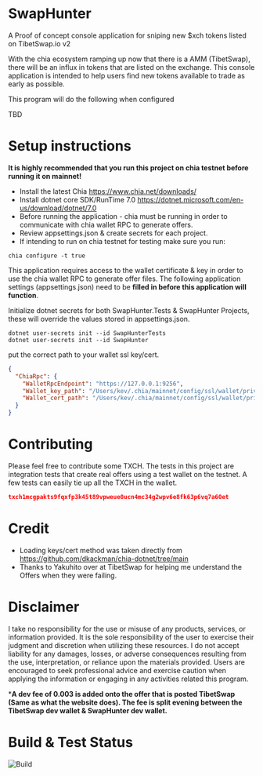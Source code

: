 # SwapHunter
A Proof of concept console application for sniping new $xch tokens listed on TibetSwap.io v2

With the chia ecosystem ramping up now that there is a AMM (TibetSwap), there will be an influx in tokens that are listed on the exchange. This console application is intended to help users find new tokens available to trade as early as possible. 

This program will do the following when configured

TBD

# Setup instructions
**It is highly recommended that you run this project on chia testnet before running it on mainnet!**

- Install the latest Chia  https://www.chia.net/downloads/
- Install dotnet core SDK/RunTime 7.0 https://dotnet.microsoft.com/en-us/download/dotnet/7.0
- Before running the application - chia must be running in order to communicate with chia wallet RPC to generate offers.
- Review appsettings.json & create secrets for each project.
- If intending to run on chia testnet for testing make sure you run: 

```
chia configure -t true
```

This application requires access to the wallet certificate & key in order to use the chia wallet RPC to generate offer files. The following application settings (appsettings.json) need to be **filled in before this application will function**.

Initialize dotnet secrets for both SwapHunter.Tests & SwapHunter Projects, these will override the values stored in appsettings.json.

```
dotnet user-secrets init --id SwapHunterTests
dotnet user-secrets init --id SwapHunter
```

put the correct path to your wallet ssl key/cert.

```json
{
  "ChiaRpc": {
    "WalletRpcEndpoint": "https://127.0.0.1:9256",
    "Wallet_key_path": "/Users/kev/.chia/mainnet/config/ssl/wallet/private_wallet.key",
    "Wallet_cert_path": "/Users/kev/.chia/mainnet/config/ssl/wallet/private_wallet.crt"
  }
}
 ```

# Contributing
Please feel free to contribute some TXCH. The tests in this project are integration tests that create real offers using a test wallet on the testnet. A few tests can easily tie up all the TXCH in the wallet.

```json
txch1mcgpakts9fqxfp3k45t89vpweue0ucn4mc34g2wpv6e8fk63p6vq7a60et
```

# Credit
- Loading keys/cert method was taken directly from https://github.com/dkackman/chia-dotnet/tree/main
- Thanks to Yakuhito over at TibetSwap for helping me understand the Offers when they were failing.

# Disclaimer

I take no responsibility for the use or misuse of any products, services, or information provided. It is the sole responsibility of the user to exercise their judgment and discretion when utilizing these resources. I do not accept liability for any damages, losses, or adverse consequences resulting from the use, interpretation, or reliance upon the materials provided. Users are encouraged to seek professional advice and exercise caution when applying the information or engaging in any activities related this program.

***A dev fee of 0.003 is added onto the offer that is posted TibetSwap (Same as what the website does). The fee is split evening between the TibetSwap dev wallet & SwapHunter dev wallet.**
# Build & Test Status
![Build](https://github.com/kevinonfrontend/swaphunter/actions/workflows/build_and_test.yml/badge.svg)

